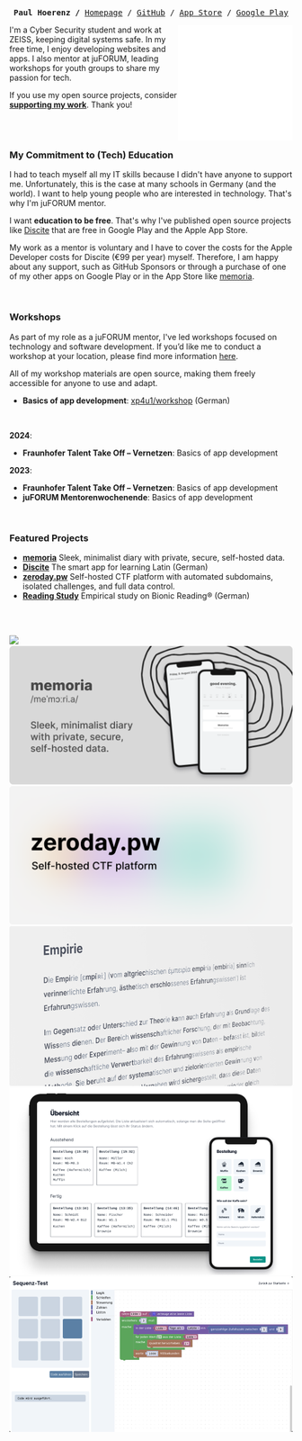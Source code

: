 <p><pre align="center">
<strong>Paul Hoerenz /</strong> <a href="https://paul.hoerenz.com">Homepage</a> / <a href="https://github.com/xp4u1">GitHub</a> / <a href="https://apps.apple.com/us/developer/paul-hoerenz/id1566607321">App Store</a> / <a href="https://play.google.com/store/apps/developer?id=Paul+Hoerenz&hl=en-US">Google Play</a></pre></p>

<img src="github-metrics.svg" align="right" width="40.5%"></img>

I'm a Cyber Security student and work at ZEISS, keeping digital systems safe. In my free time, I enjoy developing websites and apps. I also mentor at juFORUM, leading workshops for youth groups to share my passion for tech.

If you use my open source projects, consider **[supporting my work](https://github.com/sponsors/xp4u1)**. Thank you!</b><br/>

<br/><br/>

### My Commitment to (Tech) Education

I had to teach myself all my IT skills because I didn't have anyone to support me. Unfortunately, this is the case at many schools in Germany (and the world). I want to help young people who are interested in technology. That's why I'm juFORUM mentor.

I want **education to be free**. That's why I've published open source projects like [Discite](https://github.com/xp4u1/discite) that are free in Google Play and the Apple App Store.

My work as a mentor is voluntary and I have to cover the costs for the Apple Developer costs for Discite (€99 per year) myself. Therefore, I am happy about any support, such as GitHub Sponsors or through a purchase of one of my other apps on Google Play or in the App Store like [memoria](https://github.com/xp4u1/memoria).

<br />

### Workshops

As part of my role as a juFORUM mentor, I've led workshops focused on technology and software development. If you’d like me to conduct a workshop at your location, please find more information [here](https://www.juforum.de/mentoren/workshopangebot).

All of my workshop materials are open source, making them freely accessible for anyone to use and adapt.

- **Basics of app development**: [xp4u1/workshop](https://github.com/xp4u1/workshop) (German)

<br />

**2024**:

- **Fraunhofer Talent Take Off – Vernetzen**: Basics of app development

**2023**:

- **Fraunhofer Talent Take Off – Vernetzen**: Basics of app development
- **juFORUM Mentorenwochenende**: Basics of app development

<br />

### Featured Projects

- **[memoria](https://github.com/xp4u1/memoria)** Sleek, minimalist diary with private, secure, self-hosted data.
- **[Discite](https://github.com/xp4u1/discite)** The smart app for learning Latin (German)
- **[zeroday.pw](https://github.com/xp4u1/zeroday_pw)** Self-hosted CTF platform with automated subdomains, isolated challenges, and full data control.
- **[Reading Study](https://github.com/xp4u1/reading_study)** Empirical study on Bionic Reading® (German)

<br /><br />

[![](discite.png)](https://github.com/xp4u1/discite)
[![](memoria.png)](https://github.com/xp4u1/memoria)
[![](zeroday_pw.png)](https://github.com/xp4u1/zeroday_pw)
[![](reading_study.png)](https://github.com/xp4u1/reading_study)
[![](dulcis.png)](https://github.com/xp4u1/dulcis)
[![](app_workshop.png)](https://github.com/xp4u1/workshop)
